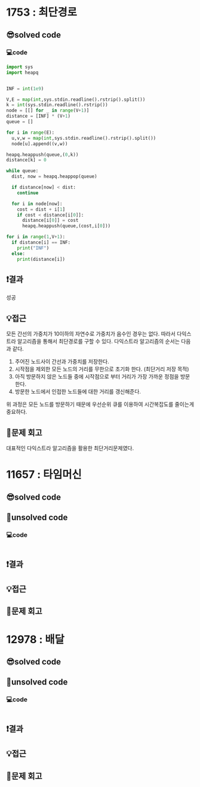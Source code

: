 # 1753 : 최단경로
## 😎solved code
### 💻code
```python
import sys
import heapq


INF = int(1e9)

V,E = map(int,sys.stdin.readline().rstrip().split())
k = int(sys.stdin.readline().rstrip())
node = [[] for _ in range(V+1)]
distance = [INF] * (V+1)
queue = []

for i in range(E):
  u,v,w = map(int,sys.stdin.readline().rstrip().split())
  node[u].append((v,w))

heapq.heappush(queue,(0,k))
distance[k] = 0

while queue:
  dist, now = heapq.heappop(queue)

  if distance[now] < dist:
    continue

  for i in node[now]:
    cost = dist + i[1]
    if cost < distance[i[0]]:
      distance[i[0]] = cost
      heapq.heappush(queue,(cost,i[0]))

for i in range(1,V+1):
  if distance[i] == INF:
    print("INF")
  else:
    print(distance[i])

  ```
## ❗️결과
성공
## 💡접근
모든 간선의 가중치가 10이하의 자연수로 가중치가 음수인 경우는 없다.
따라서 다익스트라 알고리즘을 통해서 최단경로를 구할 수 있다. 다익스트라 알고리즘의 순서는 다음과 같다.
1. 주어진 노드사이 간선과 가중치를 저장한다.
2. 시작점을 제외한 모든 노드의 거리를 무한으로 초기화 한다. (최단거리 저장 목적)
3. 아직 방문하지 않은 노드들 중에 시작점으로 부터 거리가 가장 가까운 정점을 방문한다.
4. 방문한 노드에서 인접한 노드들에 대한 거리를 갱신해준다.

위 과정은 모든 노드를 방문하기 때문에 우선순위 큐를 이용하여 시간복잡도를 줄이는게 중요하다.

## 🧐문제 회고
대표적인 다익스트라 알고리즘을 활용한 최단거리문제였다.

# 11657 : 타임머신
## 😎solved code
## 🥺unsolved code
### 💻code
```python

  ```
## ❗️결과

## 💡접근

## 🧐문제 회고

# 12978 : 배달
## 😎solved code
## 🥺unsolved code
### 💻code
```python

  ```
## ❗️결과

## 💡접근

## 🧐문제 회고